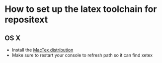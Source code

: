 # How to set up the latex toolchain for repositext

## OS X

* Install the [MacTex distribution](http://www.tug.org/mactex/)
* Make sure to restart your console to refresh path so it can find xetex
